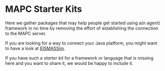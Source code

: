 # MAPC Starter Kits

Here we gather packages that may help people get started using a(n agent)
framework in no time by removing the effort of establishing the connection to
the MAPC server.

If you are looking for a way to connect your Java platform, you might want to
have a look at [EISMASSim](../documents/eismassim.md).

If you have such a _starter kit_ for a framework or language that is missing
here and you want to share it, we would be happy to include it.

